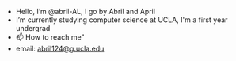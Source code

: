 - Hello, I’m @abril-AL, I go by Abril and April
- I’m currently studying computer science at UCLA, I'm a first year undergrad
- 📫 How to reach me"
- email: abril124@g.ucla.edu

